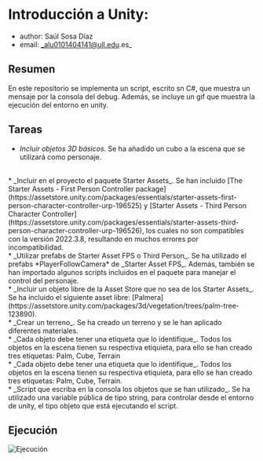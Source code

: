 # Introducción a Unity: 
* author: Saúl Sosa Díaz
* email: _alu0101404141@ull.edu.es_

## Resumen
En este repositorio se implementa un script, escrito sn C#, que muestra un mensaje por la consola del debug.
Además, se incluye un gif que muestra la ejecución del entorno en unity.

## Tareas
* _Incluir objetos 3D básicos._
Se ha añadido un cubo a la escena que se utilizará como personaje.
<br>
* _Incluir en el proyecto el paquete Starter Assets_.
Se han incluido [The Starter Assets - First Person Controller package](https://assetstore.unity.com/packages/essentials/starter-assets-first-person-character-controller-urp-196525) y [Starter Assets - Third Person Character Controller](https://assetstore.unity.com/packages/essentials/starter-assets-third-person-character-controller-urp-196526), los cuales no son compatibles con la versión 2022.3.8, resultando en muchos errores por incompatibilidad.
<br>
* _Utilizar prefabs de Starter Asset FPS o Third Person_.
Se ha utilizado el prefabs *PlayerFollowCamera* de _Starter Asset FPS_.  
Además, también se han importado algunos scripts incluidos en el paquete para manejar el control del personaje.
<br>
* _Incluir un objeto libre de la Asset Store que no sea de los Starter Assets_.
Se ha incluido el siguiente asset libre: [Palmera](https://assetstore.unity.com/packages/3d/vegetation/trees/palm-tree-123890).
<br>
* _Crear un terreno_.
Se ha creado un terreno y se le han aplicado diferentes materiales.
<br>
* _Cada objeto debe tener una etiqueta que lo identifique_.
Todos los objetos en la escena tienen su respectiva etiquieta, para ello se han creado tres etiquetas: Palm, Cube, Terrain
<br>
* _Cada objeto debe tener una etiqueta que lo identifique_.
Todos los objetos en la escena tienen su respectiva etiquieta, para ello se han creado tres etiquetas: Palm, Cube, Terrain.
<br>
* _Script que escriba en la consola los objetos que se han utilizado_.
Se ha utilizado una variable pública de tipo string, para controlar desde el entorno de unity, el tipo objeto que está ejecutando el script.

## Ejecución
![Ejecución](videogif.gif)
